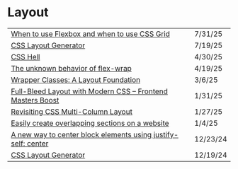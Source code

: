 # Layout

|                                                                                                                                                                     |          |
| ------------------------------------------------------------------------------------------------------------------------------------------------------------------- | -------- |
| [When to use Flexbox and when to use CSS Grid](https://blog.logrocket.com/css-flexbox-vs-css-grid/?ref=dailydev)                                                    | 7/31/25  |
| [CSS Layout Generator](https://layout.bradwoods.io/)                                                                                                                | 7/19/25  |
| [CSS Hell](https://csshell.com/?ref=dailydev)                                                                                                                       | 4/30/25  |
| [The unknown behavior of flex-wrap](https://app.daily.dev/posts/the-unknown-behavior-of-flex-wrap-seyygf9gn)                                                        | 4/19/25  |
| [Wrapper Classes: A Layout Foundation](https://app.daily.dev/posts/wrapper-classes-a-layout-foundation-peeloog33)                                                   | 3/6/25   |
| [Full-Bleed Layout with Modern CSS – Frontend Masters Boost](https://frontendmasters.com/blog/full-bleed-layout-with-modern-css/?ref=dailydev)                      | 1/31/25  |
| [Revisiting CSS Multi-Column Layout](https://app.daily.dev/posts/revisiting-css-multi-column-layout-gob7gwhf5)                                                      | 1/27/25  |
| [Easily create overlapping sections on a website](https://app.daily.dev/posts/easily-create-overlapping-sections-on-a-website-bvftchhwn)                            | 1/4/25   |
| [A new way to center block elements using justify-self: center](https://app.daily.dev/posts/a-new-way-to-center-block-elements-using-justify-self-center-hmsghrb9s) | 12/23/24 |
| [CSS Layout Generator](https://app.daily.dev/posts/css-layout-generator-y1exp0uus)                                                                                  | 12/19/24 |

